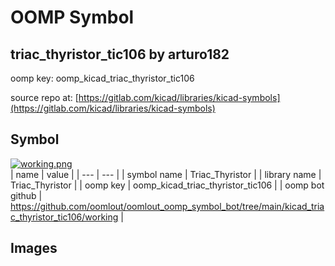 # OOMP Symbol  
## triac_thyristor_tic106  by arturo182  
  
oomp key: oomp_kicad_triac_thyristor_tic106  
  
source repo at: [https://gitlab.com/kicad/libraries/kicad-symbols](https://gitlab.com/kicad/libraries/kicad-symbols)  
## Symbol  
  
[![working.png](working_600.png)](working.png)  
| name | value | 
| --- | --- | 
| symbol name | Triac_Thyristor | 
| library name | Triac_Thyristor | 
| oomp key | oomp_kicad_triac_thyristor_tic106 | 
| oomp bot github | https://github.com/oomlout/oomlout_oomp_symbol_bot/tree/main/kicad_triac_thyristor_tic106/working | 
## Images  
